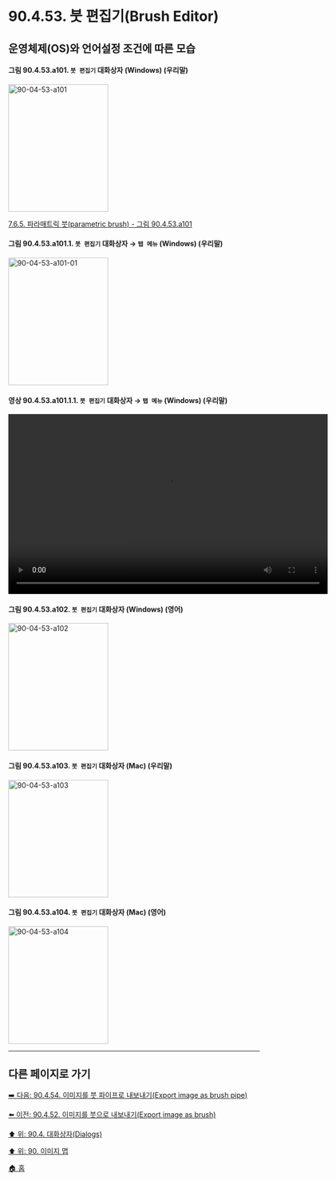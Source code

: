 # 90.4.53. 붓 편집기(Brush Editor)
## 운영체제(OS)와 언어설정 조건에 따른 모습

<a id="90-04-53-a101"></a>

#### 그림 90.4.53.a101. `붓 편집기` 대화상자 (Windows) (우리말)
<img width="200" height="255" alt="90-04-53-a101" src="https://github.com/user-attachments/assets/647cc213-342f-4a03-b924-b32073e44c54" />

[7.6.5. 파라매트릭 붓(parametric brush) - 그림 90.4.53.a101](./07-06-05-paramatric_brush.md#90-04-53-a101)

<a id="90-04-53-a101-01"></a>

#### 그림 90.4.53.a101.1. `붓 편집기` 대화상자 → `탭 메뉴` (Windows) (우리말)
<img width="200" height="255" alt="90-04-53-a101-01" src="https://github.com/user-attachments/assets/526a8b7f-dc8c-4151-bb57-e6727c18fdad" />

<a id="90-04-53-a101-01-01"></a>

#### 영상 90.4.53.a101.1.1. `붓 편집기` 대화상자 → `탭 메뉴` (Windows) (우리말)
<video controls="controls" width="640" height="360" src="https://github.com/user-attachments/assets/66336351-c942-4777-bd49-fd2fb1b7749f"></video>

<a id="90-04-53-a102"></a>

#### 그림 90.4.53.a102. `붓 편집기` 대화상자 (Windows) (영어)
<img width="200" height="255" alt="90-04-53-a102" src="https://github.com/user-attachments/assets/93a0e719-69c6-4337-8d47-dc94c131fbae" />

<a id="90-04-53-a103"></a>

#### 그림 90.4.53.a103. `붓 편집기` 대화상자 (Mac) (우리말)
<img width="200" height="235" alt="90-04-53-a103" src="https://github.com/user-attachments/assets/06cee38d-fdd6-45c4-a5c8-b12c632d99fe" />

<a id="90-04-53-a104"></a>

#### 그림 90.4.53.a104. `붓 편집기` 대화상자 (Mac) (영어)
<img width="200" height="235" alt="90-04-53-a104" src="https://github.com/user-attachments/assets/04f90299-d6fb-4ba6-91ec-aee1509dce02" />

***

## 다른 페이지로 가기
[➡️ 다음: 90.4.54. 이미지를 붓 파이프로 내보내기(Export image as brush pipe)](./90-04-0054-export_image_as_brush_pipe.md)

[⬅️ 이전: 90.4.52. 이미지를 붓으로 내보내기(Export image as brush)](./90-04-0052-export_image_as_brush.md)

[⬆️ 위: 90.4. 대화상자(Dialogs)](./90-04-0000-dialogs.md)

[⬆️ 위: 90. 이미지 맵](./90-00-image-map.md)

[🏠 홈](./00-home.md)
